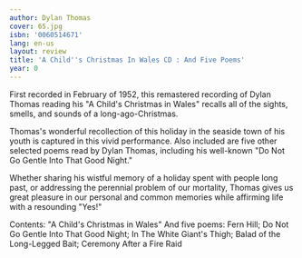 ```yaml
---
author: Dylan Thomas
cover: 65.jpg
isbn: '0060514671'
lang: en-us
layout: review
title: 'A Child''s Christmas In Wales CD : And Five Poems'
year: 0
---
```

First recorded in February of 1952, this remastered recording of Dylan Thomas reading his "A Child's Christmas in Wales" recalls all of the sights, smells, and sounds of a long-ago-Christmas. 
 
Thomas's wonderful recollection of this holiday in the seaside town of his youth is captured in this vivid performance. Also included are five other selected poems read by Dylan Thomas, including his well-known "Do Not Go Gentle Into That Good Night."
 
Whether sharing his wistful memory of a holiday spent with people long past, or addressing the perennial problem of our mortality, Thomas gives us great pleasure in our personal and common memories while affirming life with a resounding "Yes!"
 
Contents: 
 "A Child's Christmas in Wales"
 And five poems: Fern Hill; Do Not Go Gentle Into That Good Night; In The White Giant's Thigh; Balad of the Long-Legged Bait; Ceremony After a Fire Raid
